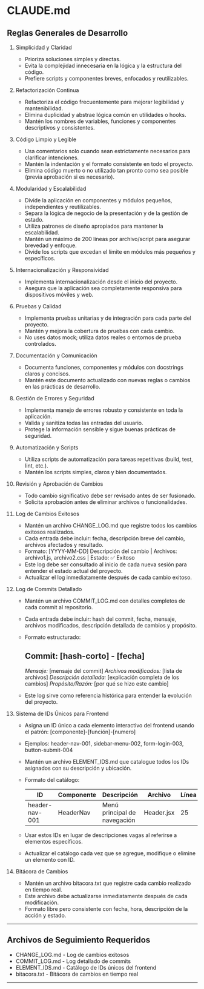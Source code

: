 # CLAUDE.md

## Reglas Generales de Desarrollo

1. Simplicidad y Claridad
   - Prioriza soluciones simples y directas.
   - Evita la complejidad innecesaria en la lógica y la estructura del código.
   - Prefiere scripts y componentes breves, enfocados y reutilizables.

2. Refactorización Continua
   - Refactoriza el código frecuentemente para mejorar legibilidad y mantenibilidad.
   - Elimina duplicidad y abstrae lógica común en utilidades o hooks.
   - Mantén los nombres de variables, funciones y componentes descriptivos y consistentes.

3. Código Limpio y Legible
   - Usa comentarios solo cuando sean estrictamente necesarios para clarificar intenciones.
   - Mantén la indentación y el formato consistente en todo el proyecto.
   - Elimina código muerto o no utilizado tan pronto como sea posible (previa aprobación si es necesario).

4. Modularidad y Escalabilidad
   - Divide la aplicación en componentes y módulos pequeños, independientes y reutilizables.
   - Separa la lógica de negocio de la presentación y de la gestión de estado.
   - Utiliza patrones de diseño apropiados para mantener la escalabilidad.
   - Mantén un máximo de 200 líneas por archivo/script para asegurar brevedad y enfoque.
   - Divide los scripts que excedan el límite en módulos más pequeños y específicos.

5. Internacionalización y Responsividad
   - Implementa internacionalización desde el inicio del proyecto.
   - Asegura que la aplicación sea completamente responsiva para dispositivos móviles y web.

6. Pruebas y Calidad
   - Implementa pruebas unitarias y de integración para cada parte del proyecto.
   - Mantén y mejora la cobertura de pruebas con cada cambio.
   - No uses datos mock; utiliza datos reales o entornos de prueba controlados.

7. Documentación y Comunicación
   - Documenta funciones, componentes y módulos con docstrings claros y concisos.
   - Mantén este documento actualizado con nuevas reglas o cambios en las prácticas de desarrollo.

8. Gestión de Errores y Seguridad
   - Implementa manejo de errores robusto y consistente en toda la aplicación.
   - Valida y sanitiza todas las entradas del usuario.
   - Protege la información sensible y sigue buenas prácticas de seguridad.

9. Automatización y Scripts
   - Utiliza scripts de automatización para tareas repetitivas (build, test, lint, etc.).
   - Mantén los scripts simples, claros y bien documentados.

10. Revisión y Aprobación de Cambios
    - Todo cambio significativo debe ser revisado antes de ser fusionado.
    - Solicita aprobación antes de eliminar archivos o funcionalidades.

11. Log de Cambios Exitosos
    - Mantén un archivo CHANGE_LOG.md que registre todos los cambios exitosos realizados.
    - Cada entrada debe incluir: fecha, descripción breve del cambio, archivos afectados y resultado.
    - Formato: [YYYY-MM-DD] Descripción del cambio | Archivos: archivo1.js, archivo2.css | Estado: ✅ Exitoso
    - Este log debe ser consultado al inicio de cada nueva sesión para entender el estado actual del proyecto.
    - Actualizar el log inmediatamente después de cada cambio exitoso.

12. Log de Commits Detallado
    - Mantén un archivo COMMIT_LOG.md con detalles completos de cada commit al repositorio.
    - Cada entrada debe incluir: hash del commit, fecha, mensaje, archivos modificados, descripción detallada de cambios y propósito.
    - Formato estructurado:
      
      ## Commit: [hash-corto] - [fecha]
      *Mensaje:* [mensaje del commit]
      *Archivos modificados:* [lista de archivos]
      *Descripción detallada:* [explicación completa de los cambios]
      *Propósito/Razón:* [por qué se hizo este cambio]
      
    - Este log sirve como referencia histórica para entender la evolución del proyecto.

13. Sistema de IDs Únicos para Frontend
    - Asigna un ID único a cada elemento interactivo del frontend usando el patrón: [componente]-[función]-[numero]
    - Ejemplos: header-nav-001, sidebar-menu-002, form-login-003, button-submit-004
    - Mantén un archivo ELEMENT_IDS.md que catalogue todos los IDs asignados con su descripción y ubicación.
    - Formato del catálogo:
      
      | ID | Componente | Descripción | Archivo | Línea |
      |----|-----------| ------------|---------|-------|
      | header-nav-001 | HeaderNav | Menú principal de navegación | Header.jsx | 25 |
      
    - Usar estos IDs en lugar de descripciones vagas al referirse a elementos específicos.
    - Actualizar el catálogo cada vez que se agregue, modifique o elimine un elemento con ID.

14. Bitácora de Cambios
    - Mantén un archivo bitacora.txt que registre cada cambio realizado en tiempo real.
    - Este archivo debe actualizarse inmediatamente después de cada modificación.
    - Formato libre pero consistente con fecha, hora, descripción de la acción y estado.

---

## Archivos de Seguimiento Requeridos

- CHANGE_LOG.md - Log de cambios exitosos
- COMMIT_LOG.md - Log detallado de commits
- ELEMENT_IDS.md - Catálogo de IDs únicos del frontend
- bitacora.txt - Bitácora de cambios en tiempo real

---